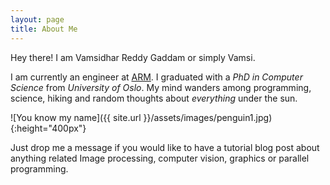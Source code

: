 ```yaml
---
layout: page
title: About Me
---
```

<head>
<script src="http://canvasjs.com/assets/script/canvasjs.min.js"></script>
<script type="text/javascript">

window.onload = function () {
	var chart = new CanvasJS.Chart("chartContainer", {
		theme: "theme2",//theme1
		title:{
			text: "Basic Column Chart - CanvasJS"              
		},
		animationEnabled: false,   // change to true
		data: [              
		{
			// Change type to "bar", "area", "spline", "pie",etc.
			type: "column",
			dataPoints: [
				{ label: "apple",  y: 10  },
				{ label: "orange", y: 15  },
				{ label: "banana", y: 25  },
				{ label: "mango",  y: 30  },
				{ label: "grape",  y: 28  }
			]
		}
		]
	});
	chart.render();
}
</script>
</head>
<p class="message">
  Hey there! I am Vamsidhar Reddy Gaddam or simply Vamsi.
</p>


I am currently an engineer at [ARM](http://www.arm.com/). I graduated with a *PhD
in Computer Science* from *University of Oslo*. My mind wanders among
programming, science, hiking and random thoughts about *everything* under the
sun. 

![You know my name]({{ site.url }}/assets/images/penguin1.jpg){:height="400px"}

Just drop me a message if you would like to have a tutorial blog post about
anything related Image processing, computer vision, graphics or parallel
programming. 

<div id="chartContainer" style="width: 400px; height: 300px;"></div>
